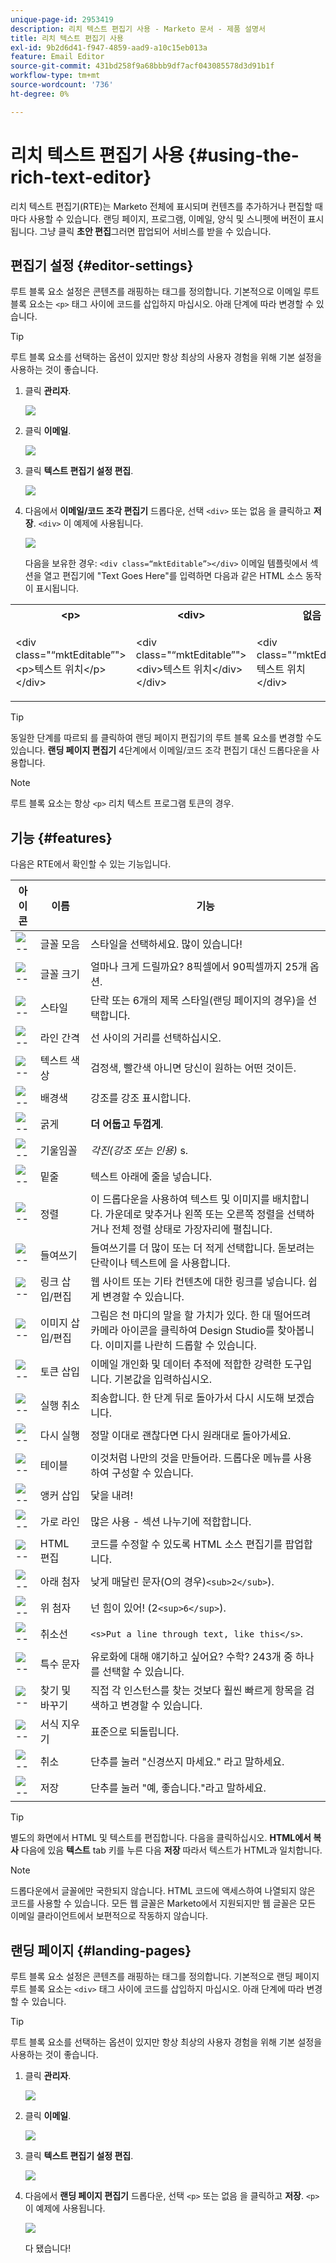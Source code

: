 ```yaml
---
unique-page-id: 2953419
description: 리치 텍스트 편집기 사용 - Marketo 문서 - 제품 설명서
title: 리치 텍스트 편집기 사용
exl-id: 9b2d6d41-f947-4859-aad9-a10c15eb013a
feature: Email Editor
source-git-commit: 431bd258f9a68bbb9df7acf043085578d3d91b1f
workflow-type: tm+mt
source-wordcount: '736'
ht-degree: 0%

---
```


# 리치 텍스트 편집기 사용 {#using-the-rich-text-editor}

리치 텍스트 편집기(RTE)는 Marketo 전체에 표시되며 컨텐츠를 추가하거나 편집할 때마다 사용할 수 있습니다. 랜딩 페이지, 프로그램, 이메일, 양식 및 스니펫에 버전이 표시됩니다. 그냥 클릭 **초안 편집**&#x200B;그러면 팝업되어 서비스를 받을 수 있습니다.

## 편집기 설정 {#editor-settings}

루트 블록 요소 설정은 콘텐츠를 래핑하는 태그를 정의합니다. 기본적으로 이메일 루트 블록 요소는 `<p>` 태그 사이에 코드를 삽입하지 마십시오. 아래 단계에 따라 변경할 수 있습니다.

>[!TIP]
>
>루트 블록 요소를 선택하는 옵션이 있지만 항상 최상의 사용자 경험을 위해 기본 설정을 사용하는 것이 좋습니다.

1. 클릭 **관리자**.

   ![](assets/one.png)

1. 클릭 **이메일**.

   ![](assets/two.png)

1. 클릭 **텍스트 편집기 설정 편집**.

   ![](assets/three.png)

1. 다음에서 **이메일/코드 조각 편집기** 드롭다운, 선택 `<div>` 또는 없음 을 클릭하고 **저장**. `<div>` 이 예제에 사용됩니다.

   ![](assets/four.png)

   다음을 보유한 경우: `<div class=“mktEditable”></div>` 이메일 템플릿에서 섹션을 열고 편집기에 &quot;Text Goes Here&quot;를 입력하면 다음과 같은 HTML 소스 동작이 표시됩니다.

<table> 
 <tbody> 
  <tr> 
   <th>&lt;p&gt;</th> 
   <th>&lt;div&gt;</th> 
   <th>없음</th> 
  </tr> 
  <tr> 
   <td><p>&lt;div class="“mktEditable”"&gt;<br>&lt;p&gt;텍스트 위치&lt;/p&gt;<br>&lt;/div&gt;</p></td> 
   <td><p>&lt;div class="“mktEditable”"&gt;<br>&lt;div&gt;텍스트 위치&lt;/div&gt;<br>&lt;/div&gt;</p></td> 
   <td><p>&lt;div class="“mktEditable”"&gt;<br>텍스트 위치<br>&lt;/div&gt;</p></td> 
  </tr> 
 </tbody> 
</table>

>[!TIP]
>
>동일한 단계를 따르되 를 클릭하여 랜딩 페이지 편집기의 루트 블록 요소를 변경할 수도 있습니다. **랜딩 페이지 편집기** 4단계에서 이메일/코드 조각 편집기 대신 드롭다운을 사용합니다.

>[!NOTE]
>
>루트 블록 요소는 항상 `<p>` 리치 텍스트 프로그램 토큰의 경우.

## 기능 {#features}

다음은 RTE에서 확인할 수 있는 기능입니다.

| 아이콘 | 이름 | 기능 |
|---|---|---|
| ![--](assets/image2015-7-9-10-3a23-3a24.png) | 글꼴 모음 | 스타일을 선택하세요. 많이 있습니다! |
| ![--](assets/image2015-7-9-10-3a22-3a11.png) | 글꼴 크기 | 얼마나 크게 드릴까요? 8픽셀에서 90픽셀까지 25개 옵션. |
| ![--](assets/image2015-7-9-10-3a59-3a4.png) | 스타일 | 단락 또는 6개의 제목 스타일(랜딩 페이지의 경우)을 선택합니다. |
| ![--](assets/image2015-7-9-10-3a20-3a1.png) | 라인 간격 | 선 사이의 거리를 선택하십시오. |
| ![--](assets/image2015-7-9-10-3a25-3a52.png) | 텍스트 색상 | 검정색, 빨간색 아니면 당신이 원하는 어떤 것이든. |
| ![--](assets/image2015-7-9-10-3a24-3a38.png) | 배경색 | 강조를 강조 표시합니다. |
| ![--](assets/image2015-7-9-10-3a28-3a4.png) | 굵게 | **더 어둡고 두껍게**. |
| ![--](assets/image2015-7-9-10-3a29-3a1.png) | 기울임꼴 | *각진(강조 또는 인용)* s. |
| ![--](assets/image2015-7-9-10-3a30-3a56.png) | 밑줄 | 텍스트 아래에 줄을 넣습니다. |
| ![--](assets/image2015-7-9-10-3a31-3a57.png) | 정렬 | 이 드롭다운을 사용하여 텍스트 및 이미지를 배치합니다. 가운데로 맞추거나 왼쪽 또는 오른쪽 정렬을 선택하거나 전체 정렬 상태로 가장자리에 펼칩니다. |  | ![--](assets/image2015-7-9-10-3a32-3a47.png) | 목록 | 드롭다운에서 글머리 기호 또는 숫자를 선택합니다. 글머리 기호는 목록이 있는 숫자와 단계가 있는 숫자에 적합합니다. |
| ![--](assets/image2015-7-9-10-3a38-3a0.png) | 들여쓰기 | 들여쓰기를 더 많이 또는 더 적게 선택합니다. 돋보려는 단락이나 텍스트에 을 사용합니다. |
| ![--](assets/image2015-7-9-10-3a38-3a58.png) | 링크 삽입/편집 | 웹 사이트 또는 기타 컨텐츠에 대한 링크를 넣습니다. 쉽게 변경할 수 있습니다. |
| ![--](assets/image2015-7-9-10-3a39-3a42.png) | 이미지 삽입/편집 | 그림은 천 마디의 말을 할 가치가 있다. 한 대 떨어뜨려 카메라 아이콘을 클릭하여 Design Studio를 찾아봅니다. 이미지를 나란히 드롭할 수 있습니다. |
| ![--](assets/image2015-7-9-10-3a40-3a36.png) | 토큰 삽입 | 이메일 개인화 및 데이터 추적에 적합한 강력한 도구입니다. 기본값을 입력하십시오. |
| ![--](assets/image2015-7-9-10-3a41-3a21.png) | 실행 취소 | 죄송합니다. 한 단계 뒤로 돌아가서 다시 시도해 보겠습니다. |
| ![--](assets/image2015-7-9-10-3a42-3a13.png) | 다시 실행 | 정말 이대로 괜찮다면 다시 원래대로 돌아가세요. |
| ![--](assets/image2015-7-9-10-3a43-3a29.png) | 테이블 | 이것처럼 나만의 것을 만들어라. 드롭다운 메뉴를 사용하여 구성할 수 있습니다. |
| ![--](assets/image2015-7-9-10-3a45-3a1.png) | 앵커 삽입 | 닻을 내려! |
| ![--](assets/image2015-7-9-10-3a45-3a48.png) | 가로 라인 | 많은 사용 - 섹션 나누기에 적합합니다. |
| ![--](assets/image2015-10-6-12-3a12-3a17.png) | HTML 편집 | 코드를 수정할 수 있도록 HTML 소스 편집기를 팝업합니다. |
| ![--](assets/image2015-7-9-10-3a47-3a36.png) | 아래 첨자 | 낮게 매달린 문자(O의 경우)`<sub>2</sub>`). |
| ![--](assets/image2015-7-9-10-3a48-3a35.png) | 위 첨자 | 넌 힘이 있어! (2`<sup>6</sup>`). |
| ![--](assets/image2015-7-9-10-3a49-3a31.png) | 취소선 | `<s>Put a line through text, like this</s>`. |
| ![--](assets/image2015-7-9-10-3a50-3a11.png) | 특수 문자 | 유로화에 대해 얘기하고 싶어요? 수학? 243개 중 하나를 선택할 수 있습니다. |
| ![--](assets/image2015-7-9-10-3a52-3a26.png) | 찾기 및 바꾸기 | 직접 각 인스턴스를 찾는 것보다 훨씬 빠르게 항목을 검색하고 변경할 수 있습니다. |
| ![--](assets/image2015-7-9-10-3a53-3a37.png) | 서식 지우기 | 표준으로 되돌립니다. |
| ![--](assets/image2015-7-9-10-3a55-3a2.png) | 취소 | 단추를 눌러 &quot;신경쓰지 마세요.&quot; 라고 말하세요. |
| ![--](assets/image2015-7-9-10-3a56-3a2.png) | 저장 | 단추를 눌러 &quot;예, 좋습니다.&quot;라고 말하세요. |

>[!TIP]
>
>별도의 화면에서 HTML 및 텍스트를 편집합니다. 다음을 클릭하십시오. **HTML에서 복사** 다음에 있음 **텍스트** tab 키를 누른 다음 **저장** 따라서 텍스트가 HTML과 일치합니다.

>[!NOTE]
>
>드롭다운에서 글꼴에만 국한되지 않습니다. HTML 코드에 액세스하여 나열되지 않은 코드를 사용할 수 있습니다. 모든 웹 글꼴은 Marketo에서 지원되지만 웹 글꼴은 모든 이메일 클라이언트에서 보편적으로 작동하지 않습니다.

## 랜딩 페이지 {#landing-pages}

루트 블록 요소 설정은 콘텐츠를 래핑하는 태그를 정의합니다. 기본적으로 랜딩 페이지 루트 블록 요소는 `<div>` 태그 사이에 코드를 삽입하지 마십시오. 아래 단계에 따라 변경할 수 있습니다.

>[!TIP]
>
>루트 블록 요소를 선택하는 옵션이 있지만 항상 최상의 사용자 경험을 위해 기본 설정을 사용하는 것이 좋습니다.

1. 클릭 **관리자**.

   ![](assets/one.png)

1. 클릭 **이메일**.

   ![](assets/two.png)

1. 클릭 **텍스트 편집기 설정 편집**.

   ![](assets/three.png)

1. 다음에서 **랜딩 페이지 편집기** 드롭다운, 선택 `<p>` 또는 없음 을 클릭하고 **저장**. `<p>` 이 예제에 사용됩니다.

   ![](assets/five.png)

   다 됐습니다!
